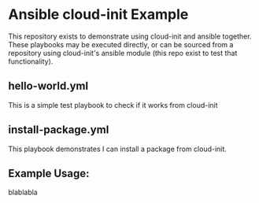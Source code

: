 Ansible cloud-init Example
==========================

This repository exists to demonstrate using cloud-init and ansible
together. These playbooks may be executed directly, or can be sourced from a
repository using cloud-init's ansible module (this repo exist to test that
functionality).

hello-world.yml
---------------
This is a simple test playbook to check if it works from cloud-init

install-package.yml
-------------------
This playbook demonstrates I can install a package from cloud-init.

Example Usage:
---------------
blablabla
